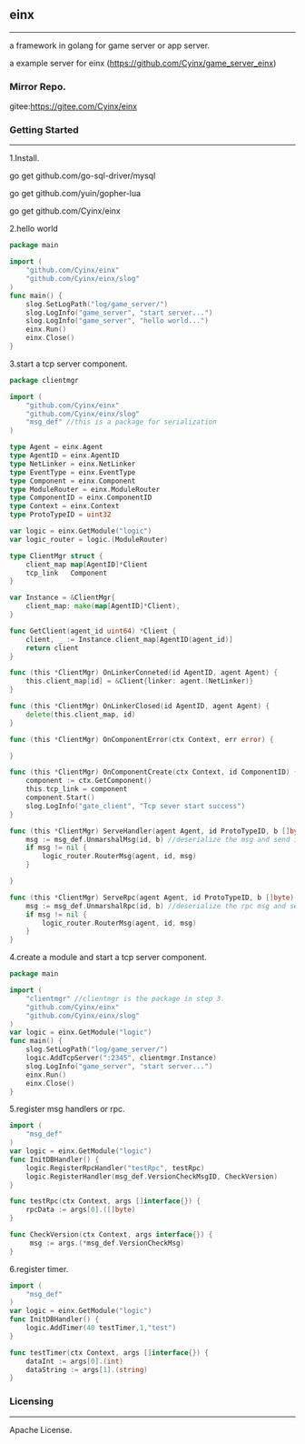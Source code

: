 ## einx
------
a framework in golang for game server or app server.

a example server for einx (https://github.com/Cyinx/game_server_einx)

### Mirror Repo.

  gitee:https://gitee.com/Cyinx/einx


### Getting Started
---------
1.Install.

   go get github.com/go-sql-driver/mysql

   go get github.com/yuin/gopher-lua

   go get github.com/Cyinx/einx


2.hello world

```go
package main

import (
	"github.com/Cyinx/einx"
	"github.com/Cyinx/einx/slog"
)
func main() {
	slog.SetLogPath("log/game_server/")
	slog.LogInfo("game_server", "start server...")
	slog.LogInfo("game_server", "hello world...")
	einx.Run()
	einx.Close()
}
```
3.start a tcp server component.

```go
package clientmgr

import (
	"github.com/Cyinx/einx"
	"github.com/Cyinx/einx/slog"
	"msg_def" //this is a package for serialization
)

type Agent = einx.Agent
type AgentID = einx.AgentID
type NetLinker = einx.NetLinker
type EventType = einx.EventType
type Component = einx.Component
type ModuleRouter = einx.ModuleRouter
type ComponentID = einx.ComponentID
type Context = einx.Context
type ProtoTypeID = uint32

var logic = einx.GetModule("logic")
var logic_router = logic.(ModuleRouter)

type ClientMgr struct {
	client_map map[AgentID]*Client
	tcp_link   Component
}

var Instance = &ClientMgr{
	client_map: make(map[AgentID]*Client),
}

func GetClient(agent_id uint64) *Client {
	client, _ := Instance.client_map[AgentID(agent_id)]
	return client
}

func (this *ClientMgr) OnLinkerConneted(id AgentID, agent Agent) {
	this.client_map[id] = &Client{linker: agent.(NetLinker)}
}

func (this *ClientMgr) OnLinkerClosed(id AgentID, agent Agent) {
	delete(this.client_map, id)
}

func (this *ClientMgr) OnComponentError(ctx Context, err error) {

}

func (this *ClientMgr) OnComponentCreate(ctx Context, id ComponentID) {
	component := ctx.GetComponent()
	this.tcp_link = component
	component.Start()
	slog.LogInfo("gate_client", "Tcp sever start success")
}

func (this *ClientMgr) ServeHandler(agent Agent, id ProtoTypeID, b []byte) {
	msg := msg_def.UnmarshalMsg(id, b) //deserialize the msg and send it to the module you want.
	if msg != nil {
		logic_router.RouterMsg(agent, id, msg)
	}

}

func (this *ClientMgr) ServeRpc(agent Agent, id ProtoTypeID, b []byte) {
	msg := msg_def.UnmarshalRpc(id, b) //deserialize the rpc msg and send it to the module you want.
	if msg != nil {
		logic_router.RouterMsg(agent, id, msg)
	}
}

```

4.create a module and start a tcp server component.
```go
package main

import (
	"clientmgr" //clientmgr is the package in step 3.
	"github.com/Cyinx/einx"
	"github.com/Cyinx/einx/slog"
)
var logic = einx.GetModule("logic")
func main() {
	slog.SetLogPath("log/game_server/")
	logic.AddTcpServer(":2345", clientmgr.Instance)
	slog.LogInfo("game_server", "start server...")
	einx.Run()
	einx.Close()
}
```
5.register msg handlers or rpc.
```go
import (
	"msg_def"
)
var logic = einx.GetModule("logic")
func InitDBHandler() {
	logic.RegisterRpcHandler("testRpc", testRpc)
	logic.RegisterHandler(msg_def.VersionCheckMsgID, CheckVersion)
}

func testRpc(ctx Context, args []interface{}) {
    rpcData := args[0].([]byte)
}

func CheckVersion(ctx Context, args interface{}) {
     msg := args.(*msg_def.VersionCheckMsg)
}

```

6.register timer.
```go
import (
	"msg_def"
)
var logic = einx.GetModule("logic")
func InitDBHandler() {
	logic.AddTimer(40 testTimer,1,"test")
}

func testTimer(ctx Context, args []interface{}) {
    dataInt := args[0].(int)
    dataString := args[1].(string)
}
```



### Licensing
---------

Apache License.